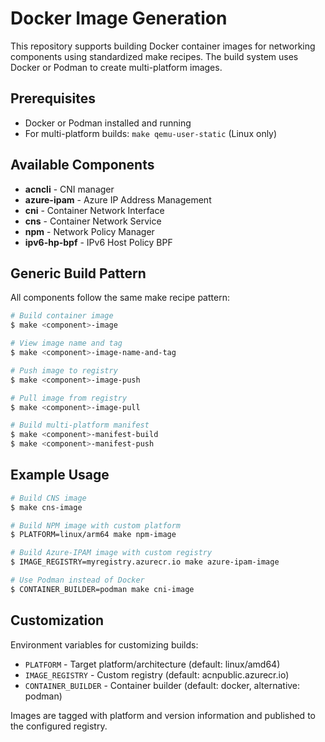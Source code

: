 # Docker Image Generation

This repository supports building Docker container images for networking components using standardized make recipes. The build system uses Docker or Podman to create multi-platform images.

## Prerequisites
- Docker or Podman installed and running
- For multi-platform builds: `make qemu-user-static` (Linux only)

## Available Components
- **acncli** - CNI manager
- **azure-ipam** - Azure IP Address Management
- **cni** - Container Network Interface
- **cns** - Container Network Service
- **npm** - Network Policy Manager
- **ipv6-hp-bpf** - IPv6 Host Policy BPF

## Generic Build Pattern
All components follow the same make recipe pattern:

```bash
# Build container image
$ make <component>-image

# View image name and tag
$ make <component>-image-name-and-tag

# Push image to registry
$ make <component>-image-push

# Pull image from registry
$ make <component>-image-pull

# Build multi-platform manifest
$ make <component>-manifest-build
$ make <component>-manifest-push
```

## Example Usage
```bash
# Build CNS image
$ make cns-image

# Build NPM image with custom platform
$ PLATFORM=linux/arm64 make npm-image

# Build Azure-IPAM image with custom registry
$ IMAGE_REGISTRY=myregistry.azurecr.io make azure-ipam-image

# Use Podman instead of Docker
$ CONTAINER_BUILDER=podman make cni-image
```

## Customization
Environment variables for customizing builds:
- `PLATFORM` - Target platform/architecture (default: linux/amd64)
- `IMAGE_REGISTRY` - Custom registry (default: acnpublic.azurecr.io)
- `CONTAINER_BUILDER` - Container builder (default: docker, alternative: podman)

Images are tagged with platform and version information and published to the configured registry.